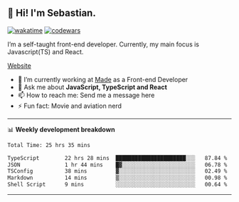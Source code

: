 ## 👋 Hi! I'm Sebastian.

[![wakatime](https://wakatime.com/badge/user/df0036c6-328a-4a39-be9b-e49417ed22a1.svg)](https://wakatime.com/@df0036c6-328a-4a39-be9b-e49417ed22a1)
[![codewars](https://www.codewars.com/users/sebavuye/badges/small)](https://www.codewars.com/users/sebavuye)

I’m a self-taught front-end developer. Currently, my main focus is Javascript(TS) and React.

[Website](https://sebastianvuye.be)

- 🔭 I’m currently working at [Made](https://made.be/) as a Front-end Developer
- 💬 Ask me about **JavaScript, TypeScript and React**
- 📫 How to reach me: Send me a message here
- ⚡ Fun fact: Movie and aviation nerd

-------

📊 **Weekly development breakdown**

<!--START_SECTION:waka-->

```txt
Total Time: 25 hrs 35 mins

TypeScript        22 hrs 28 mins  ██████████████████████░░░   87.84 %
JSON              1 hr 44 mins    █▓░░░░░░░░░░░░░░░░░░░░░░░   06.78 %
TSConfig          38 mins         ▓░░░░░░░░░░░░░░░░░░░░░░░░   02.49 %
Markdown          14 mins         ▒░░░░░░░░░░░░░░░░░░░░░░░░   00.98 %
Shell Script      9 mins          ░░░░░░░░░░░░░░░░░░░░░░░░░   00.64 %
```

<!--END_SECTION:waka-->
-------

